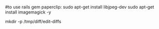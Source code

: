#to use rails gem paperclip:
sudo apt-get install libjpeg-dev
sudo apt-get install imagemagick -y

mkdir -p /tmp/diff/edit-diffs
